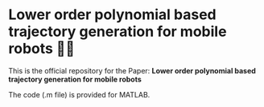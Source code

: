 # Lower order polynomial based trajectory generation for mobile robots 🤖🤖

This is the official repository for the Paper: **Lower order polynomial based trajectory generation for mobile robots**

The code (.m file) is provided for MATLAB.

